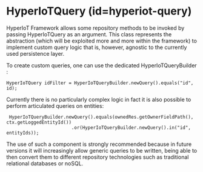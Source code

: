 # HyperIoTQuery (id=hyperiot-query)

HyperIoT Framework allows some repository methods to be invoked by passing HyperIoTQuery as an argument. This class represents the abstraction (which will be exploited more and more within the framework) to implement custom query logic that is, however, agnostic to the currently used persistence layer.

To create custom queries, one can use the dedicated HyperIoTQueryBuilder :

```
HyperIoTQuery idFilter = HyperIoTQueryBuilder.newQuery().equals("id", id);
```

Currently there is no particularly complex logic in fact it is also possible to perform articulated queries on entities:

```
 HyperIoTQueryBuilder.newQuery().equals(ownedRes.getOwnerFieldPath(), ctx.getLoggedEntityId())
                        .or(HyperIoTQueryBuilder.newQuery().in("id", entityIds));
```

The use of such a component is strongly recommended because in future versions it will increasingly allow generic queries to be written, being able to then convert them to different repository technologies such as traditional relational databases or noSQL.